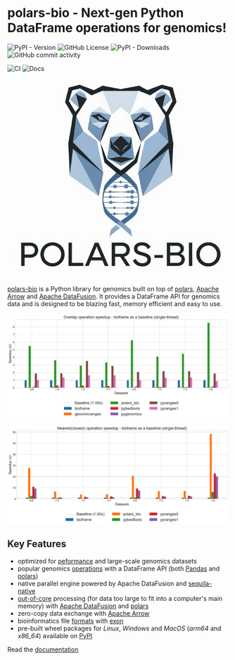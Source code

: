 # polars-bio - Next-gen Python DataFrame operations for genomics!
![PyPI - Version](https://img.shields.io/pypi/v/polars-bio)
![GitHub License](https://img.shields.io/github/license/biodatageeks/polars-bio)
![PyPI - Downloads](https://img.shields.io/pypi/dm/polars-bio)
![GitHub commit activity](https://img.shields.io/github/commit-activity/m/biodatageeks/polars-bio)

![CI](https://github.com/biodatageeks/polars-bio/actions/workflows/publish_to_pypi.yml/badge.svg?branch=master)
![Docs](https://github.com/biodatageeks/polars-bio/actions/workflows/publish_documentation.yml/badge.svg?branch=master)
![logo](docs/assets/logo-large.png)



[polars-bio](https://pypi.org/project/polars-bio/) is a Python library for genomics built on top of [polars](https://pola.rs/), [Apache Arrow](https://arrow.apache.org/) and [Apache DataFusion](https://datafusion.apache.org/).
It provides a DataFrame API for genomics data and is designed to be blazing fast, memory efficient and easy to use.

![overlap-single.png](docs/assets/overlap-single.png)

![nearest-single.png](docs/assets/nearest-single.png)
## Key Features
* optimized for [peformance](https://biodatageeks.org/polars-bio/performance/) and large-scale genomics datasets
* popular genomics [operations](https://biodatageeks.org/polars-bio/features/#genomic-ranges-operations) with a DataFrame API (both [Pandas](https://pandas.pydata.org/) and [polars](https://pola.rs/))
* native parallel engine powered by Apache DataFusion and [sequila-native](https://github.com/biodatageeks/sequila-native)
* [out-of-core](https://biodatageeks.org/polars-bio/features#streaming-out-of-core-processing-exeprimental) processing (for data too large to fit into a computer's main memory)  with [Apache DataFusion](https://datafusion.apache.org/) and [polars](https://pola.rs/)
* zero-copy data exchange with [Apache Arrow](https://arrow.apache.org/)
* bioinformatics file [formats](https://biodatageeks.org/polars-bio/features.md#file-formats-support) with [exon](https://github.com/wheretrue/exon)
* pre-built wheel packages for *Linux*, *Windows* and *MacOS* (*arm64* and *x86_64*) available on [PyPI](https://pypi.org/project/polars-bio/#files)


Read the [documentation](https://biodatageeks.github.io/polars-bio/)